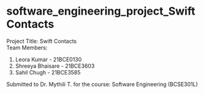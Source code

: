# software_engineering_project_SwiftContacts</br>
Project Title: Swift Contacts</br>
Team Members:</br>
1. Leora Kumar - 21BCE0130</br>
2. Shreeya Bhaisare - 21BCE3603</br>
3. Sahil Chugh - 21BCE3585</br>

Submitted to Dr. Mythili T. for the course: Software Engineering (BCSE301L)
